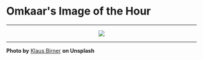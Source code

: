 # Omkaar's Image of the Hour

---

<div align="center">

<a href="https://unsplash.com/photos/a-dramatic-view-of-a-canyons-interior-NObx81rBitA">
  <img src="https://images.unsplash.com/photo-1749030920873-afd61c493188?crop=entropy&cs=tinysrgb&fit=max&fm=jpg&ixid=M3w3NjA2Nzh8MHwxfHJhbmRvbXx8fHx8fHx8fDE3NTAyNjk2MDB8&ixlib=rb-4.1.0&q=80&w=1080" style="max-width:100%; height:auto;">
</a>



</div>

---

**Photo by** [Klaus Birner](https://unsplash.com/@thebrowny) **on Unsplash**
